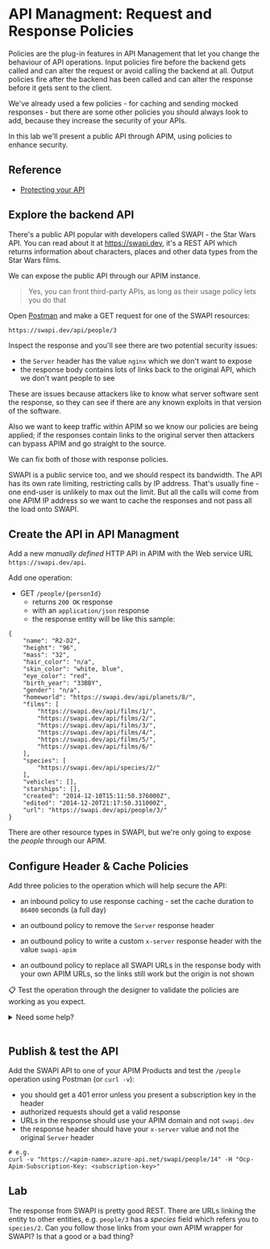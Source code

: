 # API Managment: Request and Response Policies

Policies are the plug-in features in API Management that let you change the behaviour of API operations. Input policies fire before the backend gets called and can alter the request or avoid calling the backend at all. Output policies fire after the backend has been called and can alter the response before it gets sent to the client.

We've already used a few policies - for caching and sending mocked responses - but there are some other policies you should always look to add, because they increase the security of your APIs.

In this lab we'll present a public API through APIM, using policies to enhance security.

## Reference

- [Protecting your API](https://learn.microsoft.com/en-us/azure/api-management/transform-api)

## Explore the backend API

There's a public API popular with developers called SWAPI - the Star Wars API. You can read about it at https://swapi.dev, it's a REST API which returns information about characters, places and other data types from the Star Wars films.

We can expose the public API through our APIM instance.

> Yes, you can front third-party APIs, as long as their usage policy lets you do that

Open [Postman](https://www.postman.com/downloads/) and make a GET request for one of the SWAPI resources:

```
https://swapi.dev/api/people/3
```

Inspect the response and you'll see there are two potential security issues:

- the `Server` header has the value `nginx` which we don't want to expose
- the response body contains lots of links back to the original API, which we don't want people to see

These are issues because attackers like to know what server software sent the response, so they can see if there are any known exploits in that version of the software. 

Also we want to keep traffic within APIM so we know our policies are being applied; if the responses contain links to the original server then attackers can bypass APIM and go straight to the source.

We can fix both of those with response policies.

SWAPI is a public service too, and we should respect its bandwidth. The API has its own rate limiting, restricting calls by IP address. That's usually fine - one end-user is unlikely to max out the limit. But all the calls will come from one APIM IP address so we want to cache the responses and not pass all the load onto SWAPI.

## Create the API in API Managment

Add a new _manually defined_ HTTP API in APIM with the Web service URL `https://swapi.dev/api`.

Add one operation:

- GET `/people/{personId}`
	- returns `200 OK` response 
	- with an `application/json` response
	- the response entity will be like this sample:

```
{
	"name": "R2-D2",
	"height": "96",
	"mass": "32",
	"hair_color": "n/a",
	"skin_color": "white, blue",
	"eye_color": "red",
	"birth_year": "33BBY",
	"gender": "n/a",
	"homeworld": "https://swapi.dev/api/planets/8/",
	"films": [
		"https://swapi.dev/api/films/1/",
		"https://swapi.dev/api/films/2/",
		"https://swapi.dev/api/films/3/",
		"https://swapi.dev/api/films/4/",
		"https://swapi.dev/api/films/5/",
		"https://swapi.dev/api/films/6/"
	],
	"species": [
		"https://swapi.dev/api/species/2/"
	],
	"vehicles": [],
	"starships": [],
	"created": "2014-12-10T15:11:50.376000Z",
	"edited": "2014-12-20T21:17:50.311000Z",
	"url": "https://swapi.dev/api/people/3/"
}
```

There are other resource types in SWAPI, but we're only going to expose the _people_ through our APIM.

## Configure Header & Cache Policies

Add three policies to the operation which will help secure the API:

- an inbound policy to use response caching - set the cache duration to `86400` seconds (a full day)

- an outbound policy to remove the `Server` response header

- an outbound policy to write a custom `x-server` response header with the value `swapi-apim`

- an outbound policy to replace all SWAPI URLs in the response body with your own APIM URLs, so the links still work but the origin is not shown

📋 Test the operation through the designer to validate the policies are working as you expect.

<details>
  <summary>Need some help?</summary>

Response caching and header manipulation are standard policies which you can find in the operation UI.

Replacing all the URLs in the response will need an entry in _other policies_ - that's the XML view, and there's a snippet which does what you want. Be sure to add the snippet in the right place in the XML.

</details><br/>

## Publish & test the API

Add the SWAPI API to one of your APIM Products and test the `/people` operation using Postman (or `curl -v`):

- you should get a 401 error unless you present a subscription key in the header
- authorized requests should get a valid response
- URLs in the response should use your APIM domain and not `swapi.dev`
- the response header should have your `x-server` value and not the original `Server` header

```
# e.g.
curl -v "https://<apim-name>.azure-api.net/swapi/people/14" -H "Ocp-Apim-Subscription-Key: <subscription-key>"
```

## Lab

The response from SWAPI is pretty good REST. There are URLs linking the entity to other entities, e.g. `people/3` has a _species_ field which refers you to `species/2`. Can you follow those links from your own APIM wrapper for SWAPI? Is that a good or a bad thing?
